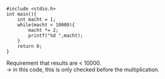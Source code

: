 ```
#include <stdio.h>
int main(){
    int macht = 1;
    while(macht < 10000){
        macht *= 2;
        printf("%d ",macht);
    }
    return 0;
}
```

Requirement that results are < 10000.  
-> in this code, this is only checked before the multiplication. 